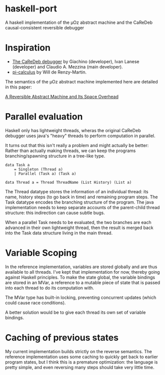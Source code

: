 # haskell-port

A haskell implementation of the µOz abstract machine and the CaReDeb causal-consistent reversible debugger

# Inspiration

* [The CaReDeb debugger](http://www.cs.unibo.it/caredeb/index.html) by Giachino (developer), Ivan Lanese (developer) and Claudio A. Mezzina (main developer).
* [pi-calculus](https://github.com/renzyq19/pi-calculus) by Will de Renzy-Martin.

The semantics of the µOz abstract machine implemented here are detailed in this paper: 

[A Reversible Abstract Machine and Its Space Overhead](http://www.cs.unibo.it/caredeb/vm-oz.pdf)

# Parallel evaluation 

Haskell only has lightweight threads, wheras the original CaReDeb debugger uses java's "heavy" threads to perform computation in parallel. 

It turns out that this isn't really a problem and might actually be better: 
Rather than actually making threads, we can keep the programs branching/spawning structure in a tree-like type. 


    data Task a 
        = Singleton (Thread a)
        | Parallel (Task a) (Task a)

    data Thread a = Thread ThreadName (List History) (List a) 


The Thread datatype stores the information of an individual thread: its name, history steps (to go back in time) and remaining program steps. 
The Task datatype encodes the branching structure of the program. The java implementation needs to keep separate accounts of the parent-child thread structure: this indirection can cause subtle bugs.

When a parallel Task needs to be evaluated, the two branches are each advanced in their own lightweight thread, then the result is merged back into the Task data structure living in the main thread.

# Variable Scoping 

In the reference implementation, variables are stored globally and are thus available to all threads. I've kept that implementation for now, thereby going against Haskell principles. 
To make the state global, the variable bindings are stored in an MVar, a reference to a mutable piece of state that is passed into each thread to do its computation with. 

The MVar type has built-in locking, preventing concurrent updates (which could cause race conditions). 

A better solution would be to give each thread its own set of variable bindings. 

# Caching of previous states 

My current implementation builds strictly on the reverse semantics. The reference implementation uses some caching to quickly get back to earlier program states, but I think 
this is a premature optimization: the language is pretty simple, and even reversing many steps should take very little time. 

